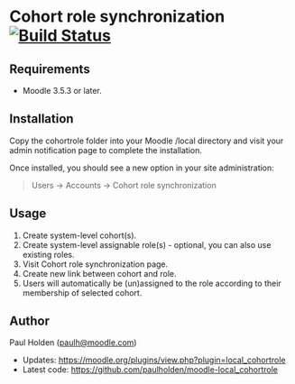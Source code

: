 # Cohort role synchronization [![Build Status](https://github.com/paulholden/moodle-local_cohortrole/workflows/moodle-plugin-ci/badge.svg)](https://github.com/paulholden/moodle-local_cohortrole/actions)

## Requirements

- Moodle 3.5.3 or later.

## Installation

Copy the cohortrole folder into your Moodle /local directory and visit your admin notification page to complete the installation.

Once installed, you should see a new option in your site administration:

> Users -> Accounts -> Cohort role synchronization

## Usage

1. Create system-level cohort(s).
2. Create system-level assignable role(s) - optional, you can also use existing roles.
3. Visit Cohort role synchronization page.
4. Create new link between cohort and role.
5. Users will automatically be (un)assigned to the role according to their membership of selected cohort.

## Author

Paul Holden (paulh@moodle.com)

- Updates: https://moodle.org/plugins/view.php?plugin=local_cohortrole
- Latest code: https://github.com/paulholden/moodle-local_cohortrole
